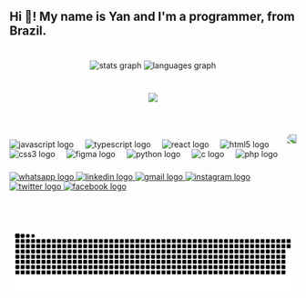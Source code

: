 <h2 align="left">Hi 👋! My name is Yan and I'm a programmer, from Brazil.</h2>

###

<br clear="both">

<div align="center">
  <img src="https://github-readme-stats.vercel.app/api?username=yan-dmc&hide_title=false&hide_rank=false&show_icons=true&include_all_commits=true&count_private=true&disable_animations=false&theme=chartreuse-dark&locale=en&hide_border=true" height="150" alt="stats graph"  />
  <img src="https://github-readme-stats.vercel.app/api/top-langs?username=yan-dmc&locale=en&hide_title=false&layout=compact&card_width=320&langs_count=5&theme=chartreuse-dark&hide_border=true" height="157" alt="languages graph"  />
</div>

###

<br clear="both">

<div align="center">
  <img src="https://profile-counter.glitch.me/yan-dmc/count.svg?"  />
</div>

###

<br clear="both">

<img align="right" height="165" src="https://i.ibb.co/bbSXDJN/octocat-1736015104096.png" style="-webkit-transform: scaleX(-1);
  transform: scaleX(-1);"  />

###

<div align="left">
  <img src="https://cdn.jsdelivr.net/gh/devicons/devicon/icons/javascript/javascript-original.svg" height="30" alt="javascript logo"  />
  <img width="12" />
  <img src="https://cdn.jsdelivr.net/gh/devicons/devicon/icons/typescript/typescript-original.svg" height="30" alt="typescript logo"  />
  <img width="12" />
  <img src="https://cdn.jsdelivr.net/gh/devicons/devicon/icons/react/react-original.svg" height="30" alt="react logo"  />
  <img width="12" />
  <img src="https://cdn.jsdelivr.net/gh/devicons/devicon/icons/html5/html5-original.svg" height="30" alt="html5 logo"  />
  <img width="12" />
  <img src="https://cdn.jsdelivr.net/gh/devicons/devicon/icons/css3/css3-original.svg" height="30" alt="css3 logo"  />
  <img width="12" />
  <img src="https://cdn.jsdelivr.net/gh/devicons/devicon/icons/figma/figma-original.svg" height="30" alt="figma logo"  />
  <img width="12" />
  <img src="https://cdn.jsdelivr.net/gh/devicons/devicon/icons/python/python-original.svg" height="30" alt="python logo"  />
  <img width="12" />
  <img src="https://cdn.jsdelivr.net/gh/devicons/devicon/icons/c/c-original.svg" height="30" alt="c logo"  />
  <img width="12" />
  <img src="https://cdn.jsdelivr.net/gh/devicons/devicon/icons/php/php-original.svg" height="30" alt="php logo"  />
</div>

###

<div align="left">
  <a href="https://wa.me/5584999354767" target="_blank">
    <img src="https://img.shields.io/static/v1?message=Whatsapp%E2%80%8E%20%E2%80%8E%20&logo=whatsapp&label=&color=25D366&logoColor=white&labelColor=&style=flat" height="35" alt="whatsapp logo"  />
  </a>
  <a href="https://www.linkedin.com/in/yan-caio-9670a8219/" target="_blank">
    <img src="https://img.shields.io/static/v1?message=LinkedIn&logo=linkedin&label=&color=0077B5&logoColor=white&labelColor=&style=flat" height="35" alt="linkedin logo"  />
  </a>
  <a href="https://criarmeulink.com.br/u/1735941688" target="_blank">
    <img src="https://img.shields.io/static/v1?message=Gmail%E2%80%8E%20%E2%80%8E%20%E2%80%8E%20%E2%80%8E%20%E2%80%8E%20&logo=gmail&label=&color=D14836&logoColor=white&labelColor=&style=flat" height="35" alt="gmail logo"  />
  </a>
  <a href="https://www.instagram.com/_yan.dev/" target="_blank">
    <img src="https://img.shields.io/static/v1?message=Instagram&logo=instagram&label=&color=E4405F&logoColor=white&labelColor=&style=flat" height="35" alt="instagram logo"  />
  </a>
  <a href="https://twitter.com/_stackyan" target="_blank">
    <img src="https://img.shields.io/static/v1?message=Twitter%E2%80%8E%E2%80%8E%E2%80%8E%20%E2%80%8E%20%E2%80%8E%20&logo=twitter&label=&color=1DA1F2&logoColor=white&labelColor=&style=flat" height="35" alt="twitter logo"  />
  </a>
  <a href="https://www.facebook.com/yan.dmc.2025/" target="_blank">
    <img src="https://img.shields.io/static/v1?message=Facebook&logo=facebook&label=&color=1877F2&logoColor=white&labelColor=&style=flat" height="35" alt="facebook logo"  />
  </a>
</div>

###

<br clear="both">

<img src="https://raw.githubusercontent.com/yan-dmc/yan-dmc/output/snake.svg" alt="Snake animation" />

###

